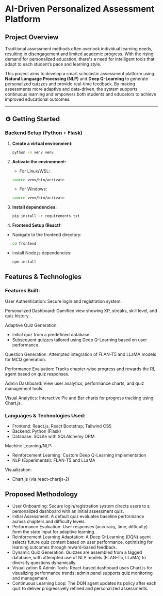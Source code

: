 # AI-Driven Personalized Assessment Platform

## Project Overview
Traditional assessment methods often overlook individual learning needs, resulting in disengagement and limited academic progress. With the rising demand for personalized education, there's a need for intelligent tools that adapt to each student’s pace and learning style.

This project aims to develop a smart scholastic assessment platform using **Natural Language Processing (NLP)** and **Deep Q-Learning** to generate personalized quizzes and provide real-time feedback. By making assessments more adaptive and data-driven, the system supports continuous learning and empowers both students and educators to achieve improved educational outcomes.

---

## ⚙️ Getting Started

### Backend Setup (Python + Flask)

1. **Create a virtual environment:**

   ```bash
   python -m venv venv
   ```
   
2. **Activate the environment:**
   
   * For Linux/WSL:
    ```bash
    source venv/bin/activate
    ```

   * For Windows:
    ```bash
   source venv/bin/activate
    ```

3. **Install dependencies:**
   
   ```bash
   pip install -r requirements.txt
   ```

4. **Frontend Setup (React):**

- Navigate to the frontend directory:
  ```bash
  cd frontend
  ```

- Install Node.js dependencies:
  ```bash
  npm install
  ```

## Features & Technologies
### Features Built:
User Authentication: Secure login and registration system.

Personalized Dashboard: Gamified view showing XP, streaks, skill level, and quiz history.

Adaptive Quiz Generation:
* Initial quiz from a predefined database.
* Subsequent quizzes tailored using Deep Q-Learning based on user performance.
  
Question Generation: Attempted integration of FLAN-T5 and LLaMA models for MCQ generation.

Performance Evaluation: Tracks chapter-wise progress and rewards the RL agent based on quiz responses.

Admin Dashboard: View user analytics, performance charts, and quiz management tools.

Visual Analytics: Interactive Pie and Bar charts for progress tracking using Chart.js.

### Languages & Technologies Used:
* Frontend: React.js, React Bootstrap, Tailwind CSS
* Backend: Python (Flask)
* Database: SQLite with SQLAlchemy ORM
  
Machine Learning/NLP:
* Reinforcement Learning: Custom Deep Q-Learning implementation
* NLP (Experimental): FLAN-T5 and LLaMA
  
Visualization: 
* Chart.js (via react-chartjs-2)

## Proposed Methodology
- User Onboarding: Secure login/registration system directs users to a personalized dashboard with an initial assessment quiz.
- Initial Assessment: A default quiz evaluates baseline performance across chapters and difficulty levels.
- Performance Evaluation: User responses (accuracy, time, difficulty) form the state input for adaptive learning.
- Reinforcement Learning Adaptation: A Deep Q-Learning (DQN) agent selects future quiz content based on user performance, optimizing for learning outcomes through reward-based feedback.
- Dynamic Quiz Generation: Quizzes are assembled from a tagged database, with attempted use of NLP models (FLAN-T5, LLaMA) to diversify questions dynamically.
- Visualization & Admin Tools: React-based dashboard uses Chart.js for visualizing performance trends; admin panel supports quiz monitoring and management.
- Continuous Learning Loop: The DQN agent updates its policy after each quiz to deliver progressively refined and personalized assessments.
